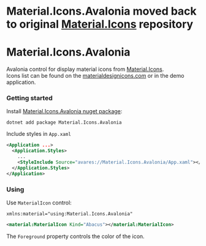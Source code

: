 # Material.Icons.Avalonia moved back to original [Material.Icons](https://github.com/SKProCH/Material.Icons) repository

# Material.Icons.Avalonia
Avalonia control for display material icons from [Material.Icons](https://github.com/SKProCH/Material.Icons).  
Icons list can be found on the [materialdesignicons.com](https://materialdesignicons.com/) or in the demo application.

### Getting started
Install [Material.Icons.Avalonia nuget package](https://www.nuget.org/packages/Material.Icons.Avalonia/):
```
dotnet add package Material.Icons.Avalonia
```
Include styles in `App.xaml`
```xml
<Application ...>
  <Application.Styles>
    ...
    <StyleInclude Source="avares://Material.Icons.Avalonia/App.xaml"></StyleInclude>
  </Application.Styles>
</Application>
```
### Using
Use `MaterialIcon` control:
```
xmlns:material="using:Material.Icons.Avalonia"
```
```xml
<material:MaterialIcon Kind="Abacus"></material:MaterialIcon>
```
The `Foreground` property controls the color of the icon.
